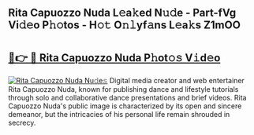 ## Rita Capuozzo Nuda L𝚎a𝚔ed N𝚞𝚍e - Part-fVg Vi𝚍𝚎o P𝚑𝚘tos - H𝚘𝚝 O𝚗𝚕yf𝚊ns L𝚎a𝚔s Z1mOO

# <h2><a href="http://kf0nrb7.oniu.top/?m=Rita+Capuozzo+Nuda">🔗👉 🔴 Rita Capuozzo Nuda P𝚑ot𝚘𝚜 V𝚒d𝚎o</a></h2>

[![Rita Capuozzo Nuda Nu𝚍e𝚜](https://i.imgur.com/0qMVB7G.gif)](http://kf0nrb7.oniu.top/?m=Rita+Capuozzo+Nuda)
Digital media creator and web entertainer Rita Capuozzo Nuda, known for publishing dance and lifestyle tutorials through solo and collaborative dance presentations and brief videos. Rita Capuozzo Nuda's public image is characterized by its open and sincere demeanor, but the intricacies of his personal life remain shrouded in secrecy.  
